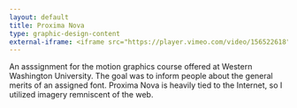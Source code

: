 ```yaml
---
layout: default 
title: Proxima Nova
type: graphic-design-content
external-iframe: <iframe src="https://player.vimeo.com/video/156522618" width="640" height="360" frameborder="0" webkitallowfullscreen mozallowfullscreen allowfullscreen></iframe>
---
```


An asssignment for the motion graphics course offered at Western Washington
University. The goal was to inform people about the general merits of an
assigned font. Proxima Nova is heavily tied to the Internet, so I utilized
imagery remniscent of the web.
